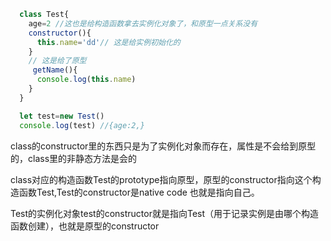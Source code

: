 ```javascript
  class Test{
    age=2 //这也是给构造函数拿去实例化对象了，和原型一点关系没有
    constructor(){
      this.name='dd'// 这是给实例初始化的
    }
    // 这是给了原型
     getName(){
      console.log(this.name)
    }
  }

  let test=new Test()
  console.log(test) //{age:2,}
```



class的constructor里的东西只是为了实例化对象而存在，属性是不会给到原型的，class里的非静态方法是会的

class对应的构造函数Test的prototype指向原型，原型的constructor指向这个构造函数Test,Test的constructor是native code 也就是指向自己。

Test的实例化对象test的constructor就是指向Test（用于记录实例是由哪个构造函数创建），也就是原型的constructor